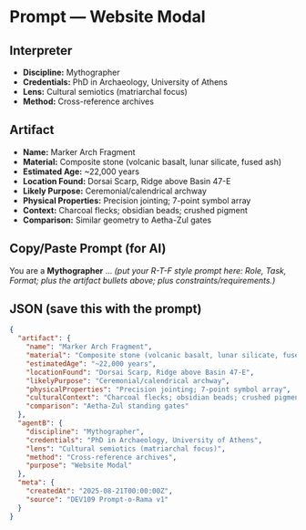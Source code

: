 # Prompt — Website Modal 

## Interpreter 
- **Discipline:** Mythographer
- **Credentials:** PhD in Archaeology, University of Athens
- **Lens:** Cultural semiotics (matriarchal focus)
- **Method:** Cross-reference archives

## Artifact 
- **Name:** Marker Arch Fragment
- **Material:** Composite stone (volcanic basalt, lunar silicate, fused ash)
- **Estimated Age:** ~22,000 years
- **Location Found:** Dorsai Scarp, Ridge above Basin 47-E
- **Likely Purpose:** Ceremonial/calendrical archway
- **Physical Properties:** Precision jointing; 7-point symbol array
- **Context:** Charcoal flecks; obsidian beads; crushed pigment
- **Comparison:** Similar geometry to Aetha-Zul gates

## Copy/Paste Prompt (for AI)
You are a **Mythographer** … *(put your R-T-F style prompt here: Role, Task, Format; plus the artifact bullets above; plus constraints/requirements.)*

## JSON (save this with the prompt)
```json
{
  "artifact": {
    "name": "Marker Arch Fragment",
    "material": "Composite stone (volcanic basalt, lunar silicate, fused ash)",
    "estimatedAge": "~22,000 years",
    "locationFound": "Dorsai Scarp, Ridge above Basin 47-E",
    "likelyPurpose": "Ceremonial/calendrical archway",
    "physicalProperties": "Precision jointing; 7-point symbol array",
    "culturalContext": "Charcoal flecks; obsidian beads; crushed pigment",
    "comparison": "Aetha-Zul standing gates"
  },
  "agentB": {
    "discipline": "Mythographer",
    "credentials": "PhD in Archaeology, University of Athens",
    "lens": "Cultural semiotics (matriarchal focus)",
    "method": "Cross-reference archives",
    "purpose": "Website Modal"
  },
  "meta": {
    "createdAt": "2025-08-21T00:00:00Z",
    "source": "DEV109 Prompt-o-Rama v1"
  }
}
